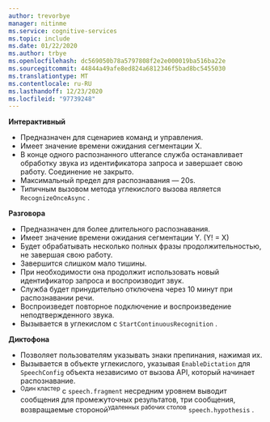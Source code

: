 ```yaml
---
author: trevorbye
manager: nitinme
ms.service: cognitive-services
ms.topic: include
ms.date: 01/22/2020
ms.author: trbye
ms.openlocfilehash: dc569050b78a5797808f2e2e000019ba516ba22e
ms.sourcegitcommit: 44844a49afe8ed824a6812346f5bad8bc5455030
ms.translationtype: MT
ms.contentlocale: ru-RU
ms.lasthandoff: 12/23/2020
ms.locfileid: "97739248"
---
```

**Интерактивный**
- Предназначен для сценариев команд и управления.
- Имеет значение времени ожидания сегментации X.
- В конце одного распознанного utterance служба останавливает обработку звука из идентификатора запроса и завершает свою работу. Соединение не закрыто.
- Максимальный предел для распознавания — 20s.
- Типичным вызовом метода углекислого вызова является `RecognizeOnceAsync` .

**Разговора**
- Предназначен для более длительного распознавания.
- Имеет значение времени ожидания сегментации Y. (Y! = X)
- Будет обрабатывать несколько полных фразы продолжительностью, не завершая свою работу.
- Завершится слишком мало тишины.
- При необходимости она продолжит использовать новый идентификатор запроса и воспроизводит звук.
- Служба будет принудительно отключена через 10 минут при распознавании речи.
- Воспроизведет повторное подключение и воспроизведение неподтвержденного звука.
- Вызывается в углекислом с `StartContinuousRecognition` .

**Диктофона**
- Позволяет пользователям указывать знаки препинания, нажимая их.
- Вызывается в объекте углекислого, указывая `EnableDictation` для `SpeechConfig` объекта независимо от вызова API, который начинает распознавание.
- <sup>Один кластер</sup> с `speech.fragment` несредним уровнем выводит сообщения для промежуточных результатов, три сообщения, возвращаемые стороной<sup>удаленных рабочих столов</sup> `speech.hypothesis` .